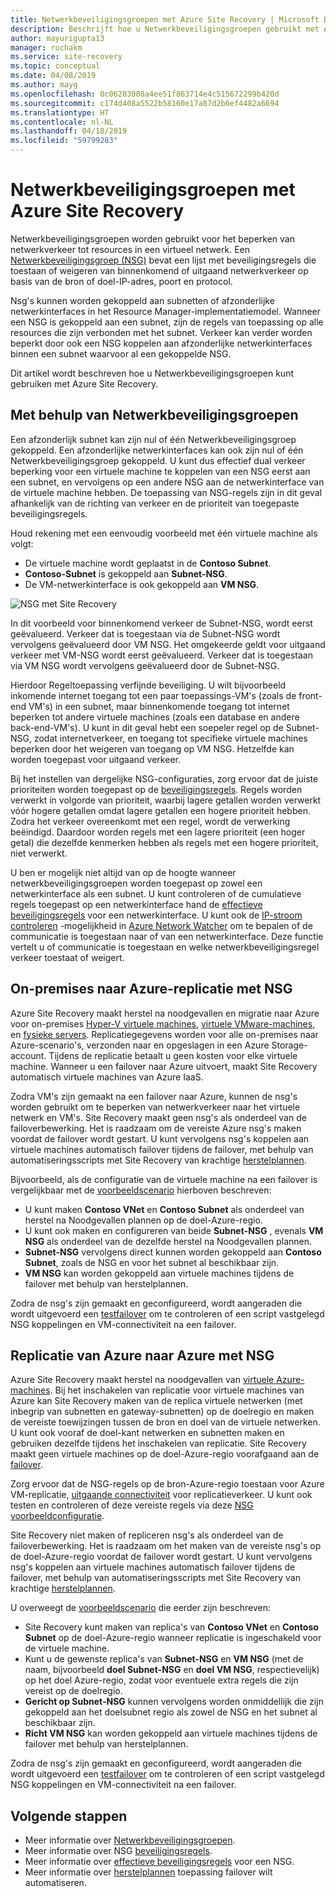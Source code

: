 ```yaml
---
title: Netwerkbeveiligingsgroepen met Azure Site Recovery | Microsoft Docs
description: Beschrijft hoe u Netwerkbeveiligingsgroepen gebruikt met Azure Site Recovery voor herstel na noodgevallen en migratie
author: mayurigupta13
manager: rochakm
ms.service: site-recovery
ms.topic: conceptual
ms.date: 04/08/2019
ms.author: mayg
ms.openlocfilehash: 0c06283080a4ee51f863714e4c515672299b420d
ms.sourcegitcommit: c174d408a5522b58160e17a87d2b6ef4482a6694
ms.translationtype: HT
ms.contentlocale: nl-NL
ms.lasthandoff: 04/18/2019
ms.locfileid: "59799283"
---
```

# <a name="network-security-groups-with-azure-site-recovery"></a>Netwerkbeveiligingsgroepen met Azure Site Recovery

Netwerkbeveiligingsgroepen worden gebruikt voor het beperken van netwerkverkeer tot resources in een virtueel netwerk. Een [Netwerkbeveiligingsgroep (NSG)](../virtual-network/security-overview.md#network-security-groups) bevat een lijst met beveiligingsregels die toestaan of weigeren van binnenkomend of uitgaand netwerkverkeer op basis van de bron of doel-IP-adres, poort en protocol.

Nsg's kunnen worden gekoppeld aan subnetten of afzonderlijke netwerkinterfaces in het Resource Manager-implementatiemodel. Wanneer een NSG is gekoppeld aan een subnet, zijn de regels van toepassing op alle resources die zijn verbonden met het subnet. Verkeer kan verder worden beperkt door ook een NSG koppelen aan afzonderlijke netwerkinterfaces binnen een subnet waarvoor al een gekoppelde NSG.

Dit artikel wordt beschreven hoe u Netwerkbeveiligingsgroepen kunt gebruiken met Azure Site Recovery.

## <a name="using-network-security-groups"></a>Met behulp van Netwerkbeveiligingsgroepen

Een afzonderlijk subnet kan zijn nul of één Netwerkbeveiligingsgroep gekoppeld. Een afzonderlijke netwerkinterfaces kan ook zijn nul of één Netwerkbeveiligingsgroep gekoppeld. U kunt dus effectief dual verkeer beperking voor een virtuele machine te koppelen van een NSG eerst aan een subnet, en vervolgens op een andere NSG aan de netwerkinterface van de virtuele machine hebben. De toepassing van NSG-regels zijn in dit geval afhankelijk van de richting van verkeer en de prioriteit van toegepaste beveiligingsregels.

Houd rekening met een eenvoudig voorbeeld met één virtuele machine als volgt:
-   De virtuele machine wordt geplaatst in de **Contoso Subnet**.
-   **Contoso-Subnet** is gekoppeld aan **Subnet-NSG**.
-   De VM-netwerkinterface is ook gekoppeld aan **VM NSG**.

![NSG met Site Recovery](./media/concepts-network-security-group-with-site-recovery/site-recovery-with-network-security-group.png)

In dit voorbeeld voor binnenkomend verkeer de Subnet-NSG, wordt eerst geëvalueerd. Verkeer dat is toegestaan via de Subnet-NSG wordt vervolgens geëvalueerd door VM NSG. Het omgekeerde geldt voor uitgaand verkeer met VM-NSG wordt eerst geëvalueerd. Verkeer dat is toegestaan via VM NSG wordt vervolgens geëvalueerd door de Subnet-NSG.

Hierdoor Regeltoepassing verfijnde beveiliging. U wilt bijvoorbeeld inkomende internet toegang tot een paar toepassings-VM's (zoals de front-end VM's) in een subnet, maar binnenkomende toegang tot internet beperken tot andere virtuele machines (zoals een database en andere back-end-VM's). U kunt in dit geval hebt een soepeler regel op de Subnet-NSG, zodat internetverkeer, en toegang tot specifieke virtuele machines beperken door het weigeren van toegang op VM NSG. Hetzelfde kan worden toegepast voor uitgaand verkeer.

Bij het instellen van dergelijke NSG-configuraties, zorg ervoor dat de juiste prioriteiten worden toegepast op de [beveiligingsregels](../virtual-network/security-overview.md#security-rules). Regels worden verwerkt in volgorde van prioriteit, waarbij lagere getallen worden verwerkt vóór hogere getallen omdat lagere getallen een hogere prioriteit hebben. Zodra het verkeer overeenkomt met een regel, wordt de verwerking beëindigd. Daardoor worden regels met een lagere prioriteit (een hoger getal) die dezelfde kenmerken hebben als regels met een hogere prioriteit, niet verwerkt.

U ben er mogelijk niet altijd van op de hoogte wanneer netwerkbeveiligingsgroepen worden toegepast op zowel een netwerkinterface als een subnet. U kunt controleren of de cumulatieve regels toegepast op een netwerkinterface hand de [effectieve beveiligingsregels](../virtual-network/virtual-network-network-interface.md#view-effective-security-rules) voor een netwerkinterface. U kunt ook de [IP-stroom controleren](../network-watcher/diagnose-vm-network-traffic-filtering-problem.md) -mogelijkheid in [Azure Network Watcher](../network-watcher/network-watcher-monitoring-overview.md) om te bepalen of de communicatie is toegestaan naar of van een netwerkinterface. Deze functie vertelt u of communicatie is toegestaan en welke netwerkbeveiligingsregel verkeer toestaat of weigert.

## <a name="on-premises-to-azure-replication-with-nsg"></a>On-premises naar Azure-replicatie met NSG

Azure Site Recovery maakt herstel na noodgevallen en migratie naar Azure voor on-premises [Hyper-V virtuele machines](hyper-v-azure-architecture.md), [virtuele VMware-machines](vmware-azure-architecture.md), en [fysieke servers](physical-azure-architecture.md). Replicatiegegevens worden voor alle on-premises naar Azure-scenario's, verzonden naar en opgeslagen in een Azure Storage-account. Tijdens de replicatie betaalt u geen kosten voor elke virtuele machine. Wanneer u een failover naar Azure uitvoert, maakt Site Recovery automatisch virtuele machines van Azure IaaS.

Zodra VM's zijn gemaakt na een failover naar Azure, kunnen de nsg's worden gebruikt om te beperken van netwerkverkeer naar het virtuele netwerk en VM's. Site Recovery maakt geen nsg's als onderdeel van de failoverbewerking. Het is raadzaam om de vereiste Azure nsg's maken voordat de failover wordt gestart. U kunt vervolgens nsg's koppelen aan virtuele machines automatisch failover tijdens de failover, met behulp van automatiseringsscripts met Site Recovery van krachtige [herstelplannen](site-recovery-create-recovery-plans.md).

Bijvoorbeeld, als de configuratie van de virtuele machine na een failover is vergelijkbaar met de [voorbeeldscenario](concepts-network-security-group-with-site-recovery.md#using-network-security-groups) hierboven beschreven:
-   U kunt maken **Contoso VNet** en **Contoso Subnet** als onderdeel van herstel na Noodgevallen plannen op de doel-Azure-regio.
-   U kunt ook maken en configureren van beide **Subnet-NSG** , evenals **VM NSG** als onderdeel van de dezelfde herstel na Noodgevallen plannen.
-   **Subnet-NSG** vervolgens direct kunnen worden gekoppeld aan **Contoso Subnet**, zoals de NSG en voor het subnet al beschikbaar zijn.
-   **VM NSG** kan worden gekoppeld aan virtuele machines tijdens de failover met behulp van herstelplannen.

Zodra de nsg's zijn gemaakt en geconfigureerd, wordt aangeraden die wordt uitgevoerd een [testfailover](site-recovery-test-failover-to-azure.md) om te controleren of een script vastgelegd NSG koppelingen en VM-connectiviteit na een failover.

## <a name="azure-to-azure-replication-with-nsg"></a>Replicatie van Azure naar Azure met NSG

Azure Site Recovery maakt herstel na noodgevallen van [virtuele Azure-machines](azure-to-azure-architecture.md). Bij het inschakelen van replicatie voor virtuele machines van Azure kan Site Recovery maken van de replica virtuele netwerken (met inbegrip van subnetten en gateway-subnetten) op de doelregio en maken de vereiste toewijzingen tussen de bron en doel van de virtuele netwerken. U kunt ook vooraf de doel-kant netwerken en subnetten maken en gebruiken dezelfde tijdens het inschakelen van replicatie. Site Recovery maakt geen virtuele machines op de doel-Azure-regio voorafgaand aan de [failover](azure-to-azure-tutorial-failover-failback.md).

Zorg ervoor dat de NSG-regels op de bron-Azure-regio toestaan voor Azure VM-replicatie, [uitgaande connectiviteit](azure-to-azure-about-networking.md#outbound-connectivity-for-ip-address-ranges) voor replicatieverkeer. U kunt ook testen en controleren of deze vereiste regels via deze [NSG voorbeeldconfiguratie](azure-to-azure-about-networking.md#example-nsg-configuration).

Site Recovery niet maken of repliceren nsg's als onderdeel van de failoverbewerking. Het is raadzaam om het maken van de vereiste nsg's op de doel-Azure-regio voordat de failover wordt gestart. U kunt vervolgens nsg's koppelen aan virtuele machines automatisch failover tijdens de failover, met behulp van automatiseringsscripts met Site Recovery van krachtige [herstelplannen](site-recovery-create-recovery-plans.md).

U overweegt de [voorbeeldscenario](concepts-network-security-group-with-site-recovery.md#using-network-security-groups) die eerder zijn beschreven:
-   Site Recovery kunt maken van replica's van **Contoso VNet** en **Contoso Subnet** op de doel-Azure-regio wanneer replicatie is ingeschakeld voor de virtuele machine.
-   Kunt u de gewenste replica's van **Subnet-NSG** en **VM NSG** (met de naam, bijvoorbeeld **doel Subnet-NSG** en **doel VM NSG**, respectievelijk) op het doel Azure-regio, zodat voor eventuele extra regels die zijn vereist op de doelregio.
-   **Gericht op Subnet-NSG** kunnen vervolgens worden onmiddellijk die zijn gekoppeld aan het doelsubnet regio als zowel de NSG en het subnet al beschikbaar zijn.
-   **Richt VM NSG** kan worden gekoppeld aan virtuele machines tijdens de failover met behulp van herstelplannen.

Zodra de nsg's zijn gemaakt en geconfigureerd, wordt aangeraden die wordt uitgevoerd een [testfailover](azure-to-azure-tutorial-dr-drill.md) om te controleren of een script vastgelegd NSG koppelingen en VM-connectiviteit na een failover.

## <a name="next-steps"></a>Volgende stappen
-   Meer informatie over [Netwerkbeveiligingsgroepen](../virtual-network/security-overview.md#network-security-groups).
-   Meer informatie over NSG [beveiligingsregels](../virtual-network/security-overview.md#security-rules).
-   Meer informatie over [effectieve beveiligingsregels](../virtual-network/diagnose-network-traffic-filter-problem.md) voor een NSG.
-   Meer informatie over [herstelplannen](site-recovery-create-recovery-plans.md) toepassing failover wilt automatiseren.
